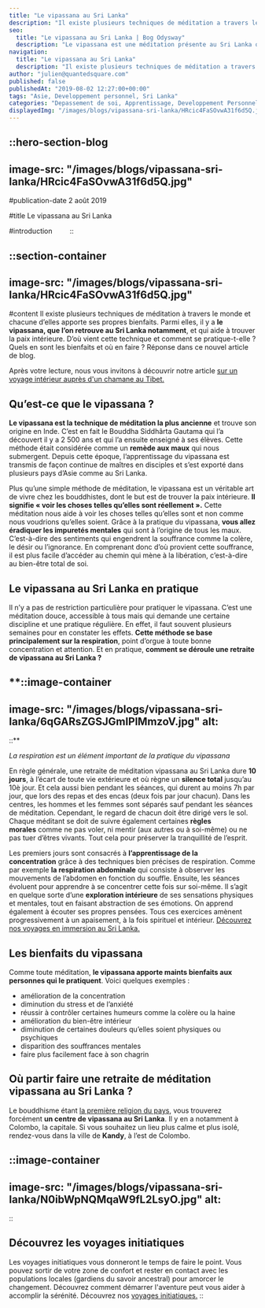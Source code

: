 ```yaml
---
title: "Le vipassana au Sri Lanka"
description: "Il existe plusieurs techniques de méditation a travers le monde et chacune d'elles apporte ses propres bienfaits. Parmi elles, il y a le vipassana, que l'on retrouve au Sri Lanka notamment , et qui aide a trouver la paix intérieure. D'où vient cette technique et comment se pratique-t-elle ? ..."
seo:
  title: "Le vipassana au Sri Lanka | Bog Odysway"
  description: "Le vipassana est une méditation présente au Sri Lanka qui utilise principalement la respiration pour atteindre le bien-être total."
navigation:
  title: "Le vipassana au Sri Lanka"
  description: "Il existe plusieurs techniques de méditation a travers le monde et chacune d'elles apporte ses propres bienfaits. Parmi elles, il y a le vipassana, que l'on retrouve au Sri Lanka notamment , et qui aide a trouver la paix intérieure. D'où vient cette technique et comment se pratique-t-elle ? ..."
author: "julien@quantedsquare.com"
published: false
publishedAt: "2019-08-02 12:27:00+00:00"
tags: "Asie, Developpement personnel, Sri Lanka"
categories: "Depassement de soi, Apprentissage, Developpement Personnel"
displayedImg: "/images/blogs/vipassana-sri-lanka/HRcic4FaSOvwA31f6d5Q.jpg"
---
```


::hero-section-blog
---
image-src: "/images/blogs/vipassana-sri-lanka/HRcic4FaSOvwA31f6d5Q.jpg"
---
#publication-date
2 août 2019

#title
Le vipassana au Sri Lanka

#introduction
       
::

::section-container
---
image-src: "/images/blogs/vipassana-sri-lanka/HRcic4FaSOvwA31f6d5Q.jpg"
---
#content
Il existe plusieurs techniques de méditation à travers le monde et chacune d’elles apporte ses propres bienfaits. Parmi elles, il y a **le vipassana, que l’on retrouve au Sri Lanka notamment**, et qui aide à trouver la paix intérieure. D’où vient cette technique et comment se pratique-t-elle ? Quels en sont les bienfaits et où en faire ? Réponse dans ce nouvel article de blog. 

Après votre lecture, nous vous invitons à découvrir notre article [sur un voyage intérieur auprès d'un chamane au Tibet.](https://odysway.com/partez-pour-un-voyage-interieur-aupres-dun-chamane-au-tibet)

## Qu’est-ce que le vipassana ?

**Le vipassana est la technique de méditation la plus ancienne** et trouve son origine en Inde. C’est en fait le Bouddha Siddhârta Gautama qui l’a découvert il y a 2 500 ans et qui l’a ensuite enseigné à ses élèves. Cette méthode était considérée comme un **remède aux maux** qui nous submergent. Depuis cette époque, l’apprentissage du vipassana est transmis de façon continue de maîtres en disciples et s’est exporté dans plusieurs pays d’Asie comme au Sri Lanka.

Plus qu’une simple méthode de méditation, le vipassana est un véritable art de vivre chez les bouddhistes, dont le but est de trouver la paix intérieure. **Il signifie « voir les choses telles qu’elles sont réellement ».** Cette méditation nous aide à voir les choses telles qu’elles sont et non comme nous voudrions qu’elles soient. Grâce à la pratique du vipassana, **vous allez éradiquer les impuretés mentales** qui sont à l’origine de tous les maux. C’est-à-dire des sentiments qui engendrent la souffrance comme la colère, le désir ou l’ignorance. En comprenant donc d’où provient cette souffrance, il est plus facile d’accéder au chemin qui mène à la libération, c’est-à-dire au bien-être total de soi.

## Le vipassana au Sri Lanka en pratique

Il n’y a pas de restriction particulière pour pratiquer le vipassana. C’est une méditation douce, accessible à tous mais qui demande une certaine discipline et une pratique régulière. En effet, il faut souvent plusieurs semaines pour en constater les effets. **Cette méthode se base principalement sur la respiration**, point d’orgue à toute bonne concentration et attention. Et en pratique, **comment se déroule une retraite de vipassana au Sri Lanka ?**

**::image-container
---
image-src: "/images/blogs/vipassana-sri-lanka/6qGARsZGSJGmIPlMmzoV.jpg"
alt: 
---
::**

_La respiration est un élément important de la pratique du vipassana_

En règle générale, une retraite de méditation vipassana au Sri Lanka dure **10 jours**, à l’écart de toute vie extérieure et où règne un **silence total** jusqu’au 10è jour. Et cela aussi bien pendant les séances, qui durent au moins 7h par jour, que lors des repas et des encas (deux fois par jour chacun). Dans les centres, les hommes et les femmes sont séparés sauf pendant les séances de méditation. Cependant, le regard de chacun doit être dirigé vers le sol. Chaque méditant se doit de suivre également certaines **règles morales** comme ne pas voler, ni mentir (aux autres ou à soi-même) ou ne pas tuer d’êtres vivants. Tout cela pour préserver la tranquillité de l’esprit.

Les premiers jours sont consacrés à **l’apprentissage de la concentration** grâce à des techniques bien précises de respiration. Comme par exemple **la respiration abdominale** qui consiste à observer les mouvements de l’abdomen en fonction du souffle. Ensuite, les séances évoluent pour apprendre à se concentrer cette fois sur soi-même. Il s’agit en quelque sorte d’une **exploration intérieure** de ses sensations physiques et mentales, tout en faisant abstraction de ses émotions. On apprend également à écouter ses propres pensées. Tous ces exercices amènent progressivement à un apaisement, à la fois spirituel et intérieur. [Découvrez nos voyages en immersion au Sri Lanka.](https://odysway.com/destinations/sri-lanka)

## Les bienfaits du vipassana

Comme toute méditation, **le vipassana apporte maints bienfaits aux personnes qui le pratiquent**. Voici quelques exemples :

*   amélioration de la concentration
*   diminution du stress et de l’anxiété
*   réussir à contrôler certaines humeurs comme la colère ou la haine
*   amélioration du bien-être intérieur 
*   diminution de certaines douleurs qu’elles soient physiques ou psychiques
*   disparition des souffrances mentales
*   faire plus facilement face à son chagrin

## Où partir faire une retraite de méditation vipassana au Sri Lanka ?

Le bouddhisme étant [la première religion du pays](https://odysway.com/religion-sri-lanka-principales-croyances/), vous trouverez forcément **un centre de vipassana au Sri Lanka**. Il y en a notamment à Colombo, la capitale. Si vous souhaitez un lieu plus calme et plus isolé, rendez-vous dans la ville de **Kandy**, à l’est de Colombo. 

::image-container
---
image-src: "/images/blogs/vipassana-sri-lanka/N0ibWpNQMqaW9fL2LsyO.jpg"
alt: 
---
::

## Découvrez les voyages initiatiques

Les voyages initiatiques vous donneront le temps de faire le point. Vous pouvez sortir de votre zone de confort et rester en contact avec les populations locales (gardiens du savoir ancestral) pour amorcer le changement. Découvrez comment démarrer l'aventure peut vous aider à accomplir la sérénité. Découvrez nos [voyages initiatiques.](https://odysway.com/thematiques/voyage-initiatique)
::
